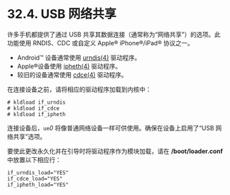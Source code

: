 # 32.4. USB 网络共享


许多手机都提供了通过 USB 共享其数据连接（通常称为“网络共享”）的选项。此功能使用 RNDIS、CDC 或自定义 Apple® iPhone®/iPad® 协议之一。

- Android™ 设备通常使用 [urndis(4)](https://www.freebsd.org/cgi/man.cgi?query=urndis&sektion=4&format=html) 驱动程序。
- Apple®设备使用 [ipheth(4)](https://www.freebsd.org/cgi/man.cgi?query=ipheth&sektion=4&format=html) 驱动程序。
- 较旧的设备通常使用 [cdce(4)](https://www.freebsd.org/cgi/man.cgi?query=cdce&sektion=4&format=html) 驱动程序。

在连接设备之前，请将相应的驱动程序加载到内核中：

```
# kldload if_urndis
# kldload if_cdce
# kldload if_ipheth
```

连接设备后，`ue`*0* 将像普通网络设备一样可供使用。确保在设备上启用了“USB 网络共享”选项。

要使此更改永久化并在引导时将驱动程序作为模块加载，请在 **/boot/loader.conf** 中放置以下相应行：

```
if_urndis_load="YES"
if_cdce_load="YES"
if_ipheth_load="YES"
```

